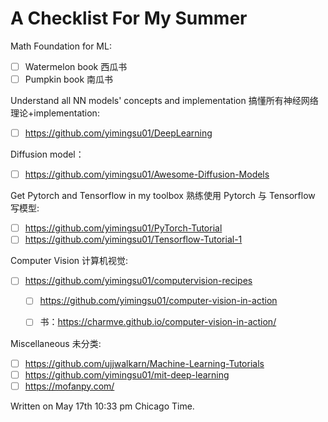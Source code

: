 # A Checklist For My Summer
Math Foundation for ML:
  - [ ] Watermelon book 西瓜书
  - [ ] Pumpkin book 南瓜书

Understand all NN models' concepts and implementation 搞懂所有神经网络理论+implementation:
  - [ ] https://github.com/yimingsu01/DeepLearning

Diffusion model：
  - [ ] https://github.com/yimingsu01/Awesome-Diffusion-Models

Get Pytorch and Tensorflow in my toolbox 熟练使用 Pytorch 与 Tensorflow 写模型:
  - [ ] https://github.com/yimingsu01/PyTorch-Tutorial
  - [ ] https://github.com/yimingsu01/Tensorflow-Tutorial-1

Computer Vision 计算机视觉:
  - [ ] https://github.com/yimingsu01/computervision-recipes
    - [ ] https://github.com/yimingsu01/computer-vision-in-action
    - [ ] 书：https://charmve.github.io/computer-vision-in-action/


Miscellaneous 未分类:
  - [ ] https://github.com/ujjwalkarn/Machine-Learning-Tutorials
  - [ ] https://github.com/yimingsu01/mit-deep-learning
  - [ ] https://mofanpy.com/

Written on May 17th 10:33 pm Chicago Time. 
